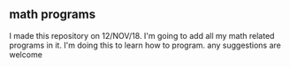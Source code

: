 ## math programs
I made this repository on 12/NOV/18. I'm going to add all my math related programs in it. I'm doing this to learn how to program.
any suggestions are welcome
